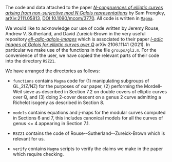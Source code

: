 The code and data attached to the paper [*N-congruences of elliptic curves arising from non-surjective mod N Galois representations*](https://doi.org/10.1090/mcom/3770) by Sam Frengley, [arXiv:2111.05813](https://arxiv.org/abs/2111.05813), [DOI 10.1090/mcom/3770](https://doi.org/10.1090/mcom/3770). All code is written in [`Magma`](http://magma.maths.usyd.edu.au/magma/). 

We would like to acknowledge our use of code written by Jeremy Rouse, Andrew V. Sutherland, and David Zureick-Brown in the very useful repository [*ell-adic-galois-images*](https://github.com/AndrewVSutherland/ell-adic-galois-images.git) which is associated to their paper [*l-adic images of Galois for elliptic curves over Q*](https://arxiv.org/abs/2106.11141) arXiv:2106.11141 (2021). In particular we make use of the functions in the file `groups/gl2.m`. For the convenience of the user, we have copied the relevant parts of their code into the directory `RSZ21`.  

We have arranged the directories as follows:

- `functions` contains `Magma` code for (1) manipulating subgroups of GL_2(Z/NZ) for the purposes of our paper, (2) performing the Mordell-Weil sieve as described in Section 7.2 on double covers of elliptic curves over Q, and (3) doing 2-cover descent on a genus 2 curve admitting a Richelot isogeny as described in Section 8.

- `models` contains equations and j-maps for the modular curves computed in Sections 6 and 7, this includes canonical models for all the curves of genus <= 4 appearing in Section 7.1.

- `RSZ21` contains the code of Rouse--Sutherland--Zureick-Brown which is relevant for us.

- `verify` contains `Magma` scripts to verify the claims we make in the paper which require checking. 

